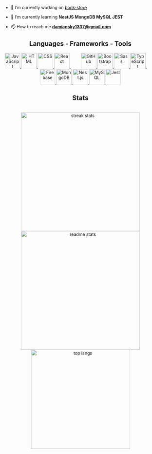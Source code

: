 
<!-- <h1 align="center">
    <img src="https://readme-typing-svg.herokuapp.com/?font=Righteous&size=20&center=true&vCenter=true&width=300&height=28&duration=4000&lines=Hello+World!+👋;+I'm+Damian+;++A+passionate+frontend+developer+from+Poland!;&color=17c654" />
</h1> -->


- 🔭 I’m currently working on [book-store](https://github.com/DendiLBN/bookStore)

- 🌱 I’m currently learning **NestJS MongoDB MySQL JEST**

- 📫 How to reach me **damiansky1337@gmail.com**

<p align="left">
</p>

<h2 align="center">Languages - Frameworks - Tools</h2>
<div align="center">
 <!-- JavaScript -->
    <a href="https://www.w3schools.com/js/" target="_blank">
        <img src="https://skillicons.dev/icons?i=javascript" alt="JavaScript" width="50" />
    </a>
    <!-- HTML -->
    <a href="https://www.w3schools.com/html/default.asp" target="_blank">
        <img src="https://skillicons.dev/icons?i=html" alt="HTML" width="50" />
    </a>
    <!-- CSS -->
    <a href="https://www.w3schools.com/css/default.asp" target="_blank">
        <img src="https://skillicons.dev/icons?i=css" alt="CSS" width="50" />
    </a>
    <!-- React -->
    <a href="https://reactjs.org/" target="_blank">
        <img src="https://skillicons.dev/icons?i=react" alt="React" width="50" />
    </a>
 <!-- Empty space -->
    <div style="display:inline-block; width:30;"></div>
    <!-- GitHub -->
    <a href="https://github.com/" target="_blank">
        <img src="https://skillicons.dev/icons?i=github" alt="GitHub" width="50" />
    </a>
    <!-- Bootstrap -->
    <a href="https://getbootstrap.com/" target="_blank">
        <img src="https://skillicons.dev/icons?i=bootstrap" alt="Bootstrap" width="50" />
    </a>
    <!-- Sass -->
    <a href="https://sass-lang.com/" target="_blank">
        <img src="https://skillicons.dev/icons?i=sass" alt="Sass" width="50" />
    </a>
    <!-- Tailwind -->
<!--     <a href="https://tailwindcss.com/" target="_blank">
        <img src="https://skillicons.dev/icons?i=tailwind" alt="Tailwind CSS" width="50" />
    </a> -->
    <!-- TypeScript -->
    <a href="https://www.typescriptlang.org/" target="_blank">
        <img src="https://skillicons.dev/icons?i=typescript" alt="TypeScript" width="50" />
    </a>
 <!-- Empty space -->
    <div style="display:inline-block; width:30;"></div>
    <!-- Firebase -->
    <a href="https://firebase.google.com/" target="_blank">
        <img src="https://skillicons.dev/icons?i=firebase" alt="Firebase" width="50" />
    </a>
    <!-- MongoDB -->
    <a href="https://www.mongodb.com/" target="_blank">
        <img src="https://skillicons.dev/icons?i=mongodb" alt="MongoDB" width="50" />
    </a>
    <!-- Nestjs -->
    <a href="https://nestjs.com/" target="_blank">
        <img src="https://skillicons.dev/icons?i=nestjs" alt="Nest.js" width="50" />
    </a>
    <!-- MySQL -->
    <a href="https://www.mysql.com/" target="_blank">
        <img src="https://skillicons.dev/icons?i=mysql" alt="MySQL" width="50" />
    </a>
<!-- Jest -->
    <a href="https://jestjs.io/" target="_blank">
        <img src="https://skillicons.dev/icons?i=jest" alt="Jest" width="50" />
    </a>
</div>


<h2 align="center"> Stats </h2>
<br>
<div align="center">
  <!-- Streak Stats -->
  <img width=390 src="https://github-readme-streak-stats-salesp07.vercel.app/?user=DendiLBN&count_private=true&theme=react&border_radius=10" alt="streak stats"/>
  
  <!-- GitHub Stats -->
  <img width=390 src="https://github-readme-stats-salesp07.vercel.app/api?username=DendiLBN&count_private=true&show_icons=true&theme=react&rank_icon=github&border_radius=10" alt="readme stats" />
  
  <br/>
  
  <!-- Top Languages -->
  <img width=325 align="center" src="https://github-readme-stats-salesp07.vercel.app/api/top-langs/?username=DendiLBN&langs_count=8&layout=compact&theme=react&border_radius=10&exclude_repo=github-readme-stats" alt="top langs" />
</div>
